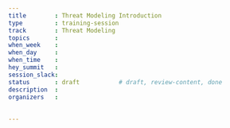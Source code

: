 ```yaml
---
title        : Threat Modeling Introduction
type         : training-session
track        : Threat Modeling
topics       : 
when_week    : 
when_day     : 
when_time    : 
hey_summit   : 
session_slack:
status       : draft           # draft, review-content, done
description  :
organizers   :
        
       
---
```




